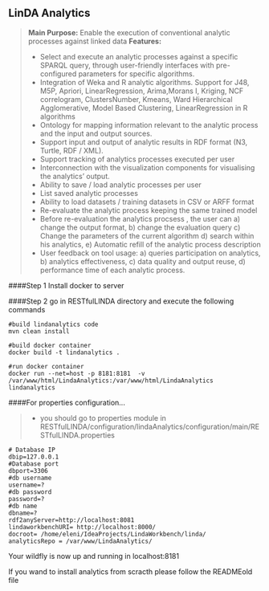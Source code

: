 ## LinDA Analytics

> **Main Purpose:**
Enable the execution of conventional analytic processes against linked data
> **Features:**
> - Select and execute an analytic processes against a specific SPARQL query, through user-friendly interfaces with pre-configured parameters for specific algorithms.
> - Integration of Weka and R analytic algorithms. Support for J48, M5P, Apriori, LinearRegression, Arima,Morans I, Kriging, NCF correlogram, ClustersNumber, Kmeans, Ward Hierarchical Agglomerative, Model Based Clustering, LinearRegression in R algorithms
> - Ontology for mapping information relevant to the analytic process and the input and output sources.
> - Support input and output of analytic results in RDF format (N3, Turtle, RDF / XML).
> - Support tracking of analytics processes executed per user 
> - Interconnection with the visualization components for visualising the analytics’ output.
> - Ability to save / load analytic processes per user
> - List saved analytic processes
> - Ability to load datasets / training datasets in CSV or ARFF format
> - Re-evaluate the analytic process keeping the same trained model 
> - Before re-evaluation the analytics procsess , the user can a) change the output format, b) change the evaluation query c) Change the parameters of the current algorithm d) search within his analytics, e) Automatic refill of the analytic process description
> - User feedback on tool usage: a) queries participation on analytics, b) analytics effectiveness, c) data quality and output reuse, d) performance time  of each analytic process.


####Step 1 Install docker to server 

####Step 2 go in RESTfulLINDA directory and execute the following commands

```
#build lindanalytics code
mvn clean install
 
#build docker container
docker build -t lindanalytics .

#run docker container
docker run --net=host -p 8181:8181  -v /var/www/html/LindaAnalytics:/var/www/html/LindaAnalytics lindanalytics
``` 

####For properties configuration...

> - you should go to properties module in RESTfulLINDA/configuration/lindaAnalytics/configuration/main/RESTfulLINDA.properties 

```
# Database IP
dbip=127.0.0.1
#Database port
dbport=3306
#db username
username=?
#db password
password=?
#db name
dbname=?
rdf2anyServer=http://localhost:8081
lindaworkbenchURI= http://localhost:8000/
docroot= /home/eleni/IdeaProjects/LindaWorkbench/linda/
analyticsRepo = /var/www/LindaAnalytics/
```


Your wildfly is now up and running in localhost:8181

If you wand to install analytics from scracth please follow the READMEold file

